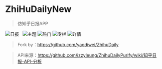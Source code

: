 # ZhiHuDailyNew

> 仿知乎日报APP

![](http://ol9j5v5dg.bkt.clouddn.com/S70321-114037.jpg "日报")  
![](http://ol9j5v5dg.bkt.clouddn.com/S70321-114050.jpg "主题") 
![](http://ol9j5v5dg.bkt.clouddn.com/S70321-114122.jpg "热门") 
![](http://ol9j5v5dg.bkt.clouddn.com/S70321-114130.jpg "专栏") 
![](http://ol9j5v5dg.bkt.clouddn.com/S70321-114157.jpg "详情") 


> Fork by：https://github.com/yaodiwei/ZhihuDaily

> API来源：https://github.com/izzyleung/ZhihuDailyPurify/wiki/知乎日报-API-分析
